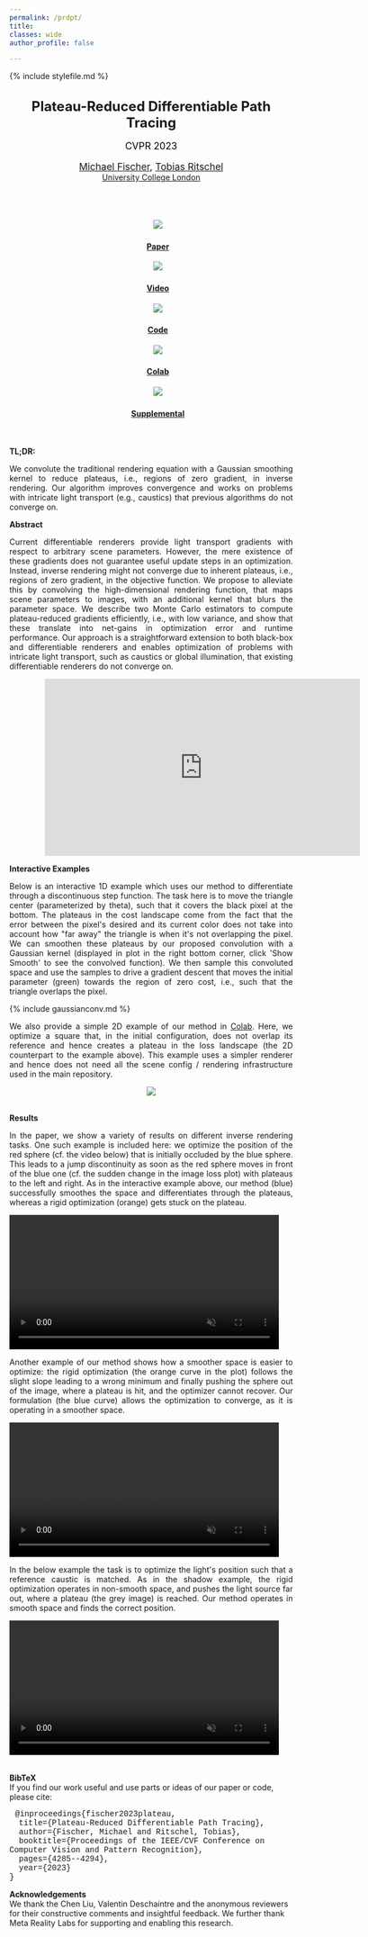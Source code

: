 ```yaml
---
permalink: /prdpt/
title:
classes: wide
author_profile: false

---
```


{% include stylefile.md %}

<body>
<div class="globaldiv">

<div class="grey-box">
<br>
    <p style="margin: 0 auto; text-align: center;">
    <span style="font-size: 24px;"><b>Plateau-Reduced Differentiable Path Tracing</b></span> <br><br>
    <span style="font-size: 17px; color: black">CVPR 2023</span><br><br>
    <span style="font-size: 17px;"><a href="https://mfischer-ucl.github.io/">Michael Fischer</a>, <a href="https://www.homepages.ucl.ac.uk/~ucactri/">Tobias Ritschel</a></span><br>
    <a style="font-size: 14px;" href="https://www.ucl.ac.uk/">University College London</a>
</p>
<br>
</div>

<!--<div style="display: flex; justify-content: center; align-items: center; margin-top: 2%">
  <img src="/assets/images/prdpt/teaserImg1.png" style="width: 100%">
</div>-->

<div class="row" style="margin: 50px 0 50px 0">
    <div style="display: inline">
        <ul style="list-style: none; text-align: center">
            <li class="horizItem">
                <a href="/assets/prdpt_main.pdf" download="plateaureduced_diff_pt.pdf">
                <img class="teaserbutton" src="/assets/images/prdpt/paperfront.png" ><br>
                    <h4><strong>Paper</strong></h4>
                </a>
            </li>
            <li class="horizItem">
                <a href="https://youtu.be/KJlJbqJ4wwY">
                <img class="teaserbutton" src="/assets/images/youtube_icon_red.png" ><br>
                    <h4><strong>Video</strong></h4>
                </a>
            </li>
            <li class="horizItem">
                <a href="https://github.com/mfischer-ucl/prdpt">
                <img class="teaserbutton" src="/assets/images/gh_icon.png" ><br>
                    <h4><strong>Code</strong></h4>
                </a>
            </li>
            <li class="horizItem">
                <a href="https://colab.research.google.com/github/mfischer-ucl/prdpt/blob/main/examples/box_example.ipynb">
                <img class="teaserbutton" src="/assets/images/colablogo.png"><br>
                    <h4><strong>Colab</strong></h4>
                </a>
            </li>
            <li class="horizItem">
                <a href="/assets/prdpt_suppl.pdf" download="plateaureduced_diff_pt_suppl.pdf">
                <img class="teaserbutton" src="/assets/images/paperclip.png" ><br>
                    <h4><strong>Supplemental</strong></h4>
                </a>
            </li>
        </ul>
    </div>
</div>

<b>TL;DR:</b><br>
<p style="text-align: justify">
We convolute the traditional rendering equation with a Gaussian smoothing kernel to reduce plateaus, i.e., regions of zero gradient, in inverse 
rendering. Our algorithm improves convergence and works on problems with intricate light transport (e.g., caustics) that previous algorithms
do not converge on.</p>

<b>Abstract</b><br>
<p style="text-align: justify">
Current differentiable renderers provide light transport
gradients with respect to arbitrary scene parameters. However,
the mere existence of these gradients does not guarantee
useful update steps in an optimization. Instead, inverse
rendering might not converge due to inherent plateaus, i.e.,
regions of zero gradient, in the objective function. We propose
to alleviate this by convolving the high-dimensional
rendering function, that maps scene parameters to images,
with an additional kernel that blurs the parameter
space. We describe two Monte Carlo estimators to compute
plateau-reduced gradients efficiently, i.e., with low variance,
and show that these translate into net-gains in optimization
error and runtime performance. Our approach
is a straightforward extension to both black-box and differentiable
renderers and enables optimization of problems
with intricate light transport, such as caustics or global
illumination, that existing differentiable renderers do not
converge on.</p>

<p style="display: block; margin-left: auto; margin-right: auto; max-width: 75%">
<iframe width="560" height="315" 
src="https://www.youtube.com/embed/KJlJbqJ4wwY" 
title="YouTube video player" 
frameborder="0" allow="accelerometer; autoplay; 
clipboard-write; encrypted-media; gyroscope; picture-in-picture; web-share" allowfullscreen>
</iframe>
</p>

<b>Interactive Examples</b><br>
<p style="text-align: justify">
Below is an interactive 1D example which uses our method to differentiate through a discontinuous step function. The task here 
is to move the triangle center (parameterized by theta), such that it covers the black pixel at the bottom. The plateaus in the cost landscape 
come from the fact that the error between the pixel's desired and its current color does not take into account how "far away" the triangle is 
when it's not overlapping the pixel. We can smoothen these plateaus by our proposed convolution with a Gaussian kernel (displayed in plot in the right bottom corner, click 'Show Smooth' to see the convolved function). 
We then sample this convoluted space and use the samples to drive a gradient descent that moves the initial 
parameter (green) towards the region of zero cost, i.e., such that the triangle overlaps the pixel. <br>
</p>

{% include gaussianconv.md %}
<br>

<p style="text-align: justify">
We also provide a simple 2D example of our method in <a href="https://colab.research.google.com/github/mfischer-ucl/prdpt/blob/main/examples/box_example.ipynb">Colab</a>. Here, we optimize a square that, in the initial configuration, 
does not overlap its reference and hence creates a plateau in the loss landscape (the 2D counterpart to the example above). This example uses a simpler renderer 
and hence does not need all the scene config / rendering infrastructure used in the main repository.
</p>
<div style="display: flex; justify-content: center; align-items: center; margin-top: 2%; max-width: 100%">
  <img src="/assets/images/prdpt/2Dexample.png" style="max-width: 90%;">
</div>

<br>

<b>Results</b><br>
<p style="text-align: justify">
In the paper, we show a variety of results on different inverse rendering tasks. One such example is included here:  
we optimize the position of the red sphere (cf. the video below) that is initially occluded by the blue sphere. This  
leads to a jump discontinuity as soon as the red sphere moves in front of the blue one (cf. the sudden change in the image loss plot)
with plateaus to the left and right. As in the interactive example above, our method (blue) successfully smoothes the space
and differentiates through the plateaus, whereas a rigid optimization (orange) gets stuck on the plateau. 
</p>

<div class="vidcontainer">
    <video id ="occl-vid" style="display:inline-block; width:95%;" autoplay muted loop controls>
      <source src="/assets/images/prdpt/occl_w_graph.webm" type="video/webm">
      Your browser does not support the video tag.
    </video>
</div>

<p style="text-align: justify">
Another example of our method shows how a smoother space is easier to optimize: the rigid optimization (the orange curve in the plot) follows 
the slight slope leading to a wrong minimum and finally pushing the sphere out of the image, where a plateau is hit, 
and the optimizer cannot recover. Our formulation (the blue curve) allows the optimization to converge, as it is operating in a smoother space.   
</p>

<div class="vidcontainer">
    <video id="shad-vid" style="display:inline-block; width: 95%;" autoplay muted loop controls>
      <source src="/assets/images/prdpt/shadows_w_graph.webm" type="video/webm">
      Your browser does not support the video tag.
    </video>
</div>

<p style="text-align: justify">
In the below example the task is to optimize the light's position such that a reference caustic is matched. 
As in the shadow example, the rigid optimization operates in non-smooth space, and pushes the light source far out, 
where a plateau (the grey image) is reached. Our method operates in smooth space and finds the correct position.
</p>

<div class="vidcontainer">
    <video id="caust-vid" style="display:inline-block; width: 95%;" autoplay muted loop controls>
      <source src="/assets/images/prdpt/caustic_w_graph.webm" type="video/webm">
      Your browser does not support the video tag.
    </video>
</div>


<br>

<b>BibTeX</b><br>
If you find our work useful and use parts or ideas of our paper or code, please cite: <br>
<p class="cite-box" style="margin-top: 5px">
  <span style="font-family: Lucida Console, Courier New, monospace; padding: 10px;">
    @inproceedings{fischer2023plateau, <br>
      &nbsp;&nbsp;title={Plateau-Reduced Differentiable Path Tracing}, <br> 
      &nbsp;&nbsp;author={Fischer, Michael and Ritschel, Tobias}, <br>
      &nbsp;&nbsp;booktitle={Proceedings of the IEEE/CVF Conference on Computer Vision and Pattern Recognition}, <br>
      &nbsp;&nbsp;pages={4285--4294}, <br>
      &nbsp;&nbsp;year={2023} <br>
    }
  </span>
</p>


<b>Acknowledgements</b><br>
We thank the Chen Liu, Valentin Deschaintre and the anonymous reviewers for their constructive comments and insightful 
feedback. We further thank Meta Reality Labs for supporting and enabling this research.  

</div>
</body>